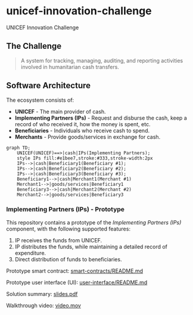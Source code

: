 # unicef-innovation-challenge
UNICEF Innovation Challenge

## The Challenge

> A system for tracking, managing, auditing, and reporting activities involved in humanitarian cash transfers.

## Software Architecture

The ecosystem consists of:

- **UNICEF** - The main provider of cash.
- **Implementing Partners (IPs)** - Request and disburse the cash, keep a record of who received it, how the money is spent, etc.
- **Beneficiaries** - Individuals who receive cash to spend.
- **Merchants** - Provide goods/services in exchange for cash.

```mermaid
graph TD;
    UNICEF(UNICEF)==>|cash|IPs(Implementing Partners);
    style IPs fill:#e1bee7,stroke:#333,stroke-width:2px
    IPs-->|cash|Beneficiary1(Beneficiary #1);
    IPs-->|cash|Beneficiary2(Beneficiary #2);
    IPs-->|cash|Beneficiary3(Beneficiary #3);
    Beneficiary1-->|cash|Merchant1(Merchant #1)
    Merchant1-->|goods/services|Beneficiary1
    Beneficiary3-->|cash|Merchant2(Merchant #2)
    Merchant2-->|goods/services|Beneficiary3
```

### Implementing Partners (IPs) - Prototype

This repository contains a prototype of the _Implementing Partners (IPs)_ component, with the following supported features:

1. IP receives the funds from UNICEF.
1. IP distributes the funds, while maintaining a detailed record of expenditure.
1. Direct distribution of funds to beneficiaries.

Prototype smart contract: [smart-contracts/README.md](smart-contracts/README.md)

Prototype user interface (UI): [user-interface/README.md](user-interface/README.md)

Solution summary: [slides.pdf](slides.pdf)

Walkthrough video: [video.mov](video.mov)

